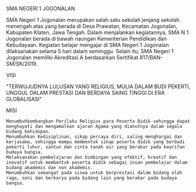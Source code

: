 SMA NEGERI 1 JOGONALAN

SMA Negeri 1 Jogonalan merupakan salah satu sekolah jenjang sekolah menengah atas yang berada di Desa Prawatan, Kecamatan Jogonalan, Kabupaten Klaten, Jawa Tengah. Dalam menjalankan kegiatannya, SMA N 1 Jogonalan berada di bawah naungan Kementerian Pendidikan dan Kebudayaan. Kegiatan belajar mengajar di SMA Negeri 1 Jogonalan dilaksanakan selama 5 hari dalam seminggu. Selain itu, SMA Negeri 1 Jogonalan memiliki Akreditasi A berdasarkan Sertifikat 817/BAN-SM/SK/2019.




VISI

"TERWUJUDNYA LULUSAN YANG RELIGIUS, MULIA DALAM BUDI PEKERTI, UNGGUL DALAM PRESTASI DAN BERDAYA SAING TINGGI DI ERA GLOBALISASI"

MISI

    Menumbuhkembangkan Perilaku Religius para Peserta Didik sehingga dapat menghayati dan mengamalkan ajaran Agama yang dianutnya dalam segala bidang kehidupan.
    Menumbuhkan Kedisiplinan, sikap percaya diri, saling menghargai dan kerjasama, sehingga mampu membentuk sikap peserta didik yang berbudi pekerti luhur, santun dan cinta tanah air yang berakar pada kearifan budaya bangsa.
    Melaksanakan pembelajaran dan bimbingan yang efektif, kreatif dan inovatif untuk membentuk peserta didik sebagai insan pembelajar dalam bidang akademis dan non akademis.
    Menumbuhkan semangat pada siswa untuk berprestasi dalam bidang olah raga, seni dan berkarya pada bidang lain yang berakar pada budaya bangsa.

